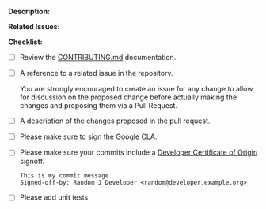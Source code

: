 <!-- markdownlint-disable first-line-h1 -->

**Description:**

<!-- Add a detailed description of the change and the rationale -->

**Related Issues:**

<!-- Add related issue references -->

**Checklist:**

- [ ] Review the [CONTRIBUTING.md](CONTRIBUTING.md) documentation.
- [ ] A reference to a related issue in the repository.

  You are strongly encouraged to create an issue for any change to allow for
  discussion on the proposed change before actually making the changes and
  proposing them via a Pull Request.

- [ ] A description of the changes proposed in the pull request.
- [ ] Please make sure to sign the
      [Google CLA](https://cla.developers.google.com/about/google-corporate).
- [ ] Please make sure your commits include a
      [Developer Certificate of Origin](https://developercertificate.org/)
      signoff.

  ```text
  This is my commit message
  Signed-off-by: Random J Developer <random@developer.example.org>
  ```

- [ ] Please add unit tests
